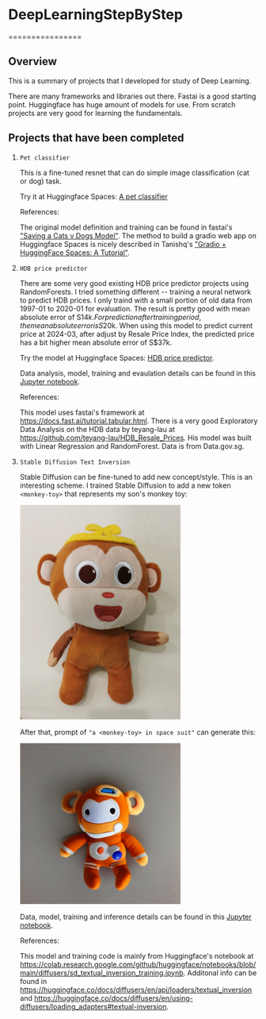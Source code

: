 # DeepLearningStepByStep
================

## Overview

This is a summary of projects that I developed for study of Deep Learning.

There are many frameworks and libraries out there. Fastai is a good starting point. Huggingface has huge amount of models for use. From scratch projects are very good for learning the fundamentals. 

## Projects that have been completed

1. `Pet classifier`

    This is a fine-tuned resnet that can do simple image classification (cat or dog) task.
    
    Try it at Huggingface Spaces: [A pet classifier](https://huggingface.co/spaces/wb-droid/pet_classifier)

    References:

    The original model definition and training can be found in fastai's ["Saving a Cats v Dogs Model"](https://github.com/fastai/course22/blob/master/02-saving-a-basic-fastai-model.ipynb).
    The method to build a gradio web app on Huggingface Spaces is nicely described in Tanishq's ["Gradio + HuggingFace Spaces: A Tutorial"](https://www.tanishq.ai/blog/posts/2021-11-16-gradio-huggingface.html).

2. `HDB price predictor`

    There are some very good existing HDB price predictor projects using RandomForests. I tried something different -- training a neural network to predict HDB prices. I only traind with a small portion of old data from 1997-01 to 2020-01 for evaluation. The result is pretty good with mean absolute error of S$14k. For prediction after training period, the mean absolute error is S$20k. When using this model to predict current price at 2024-03, after adjust by Resale Price Index, the predicted price has a bit higher mean absolute error of S$37k.

    Try the model at Huggingface Spaces: [HDB price predictor](https://huggingface.co/spaces/wb-droid/HDB_price_predictor).

    Data analysis, model, training and evaulation details can be found in this [Jupyter notebook](HDB_price_predictor/PricePredictor.ipynb).

    References:

    This model uses fastai's framework at https://docs.fast.ai/tutorial.tabular.html.
    There is a very good Exploratory Data Analysis on the HDB data by teyang-lau at https://github.com/teyang-lau/HDB_Resale_Prices. His model was built with Linear Regression and RandomForest.
    Data is from Data.gov.sg.

3. `Stable Diffusion Text Inversion`

    Stable Diffusion can be fine-tuned to add new concept/style. This is an interesting scheme. 
    I trained Stable Diffusion to add a new token `<monkey-toy>` that represents my son's monkey toy: 
    
    <img src="Text_inversion/my_concept/0.jpg" width="324">
        
    After that, prompt of `"a <monkey-toy> in space suit"` can generate this: 
    
    <img src="Text_inversion/generated/003.png" width="324">

    Data, model, training and inference details can be found in this [Jupyter notebook](Text_inversion/sd_textual_inversion_training_mk.ipynb). 

    References:

    This model and training code is mainly from Huggingface's notebook at https://colab.research.google.com/github/huggingface/notebooks/blob/main/diffusers/sd_textual_inversion_training.ipynb.
    Additonal info can be found in https://huggingface.co/docs/diffusers/en/api/loaders/textual_inversion and https://huggingface.co/docs/diffusers/en/using-diffusers/loading_adapters#textual-inversion.


